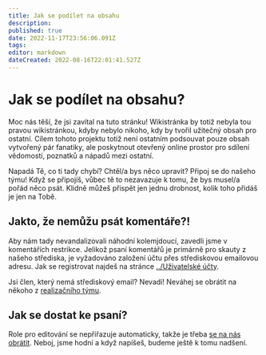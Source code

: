 ```yaml
---
title: Jak se podílet na obsahu
description: 
published: true
date: 2022-11-17T23:56:06.091Z
tags: 
editor: markdown
dateCreated: 2022-08-16T22:01:41.527Z
---
```


# Jak se podílet na obsahu?
Moc nás těší, že jsi zavítal na tuto stránku! Wikistránka by totiž nebyla tou pravou wikistránkou, kdyby nebylo nikoho, kdy by tvořil užitečný obsah pro ostatní. Cílem tohoto projektu totiž není ostatním podsouvat pouze obsah vytvořený pár fanatiky, ale poskytnout otevřený online prostor pro sdílení vědomostí, poznatků a nápadů mezi ostatní.

Napadá Tě, co ti tady chybí? Chtěl/a bys něco upravit? Připoj se do našeho týmu! Když se připojíš, vůbec tě to nezavazuje k tomu, že bys musel/a pořád něco psát. Klidně můžeš přispět jen jednu drobnost, kolik toho přidáš je jen na Tobě. 

## Jakto, že nemůžu psát komentáře?!
Aby nám tady nevandalizovali náhodní kolemjdoucí, zavedli jsme v komentářích restrikce. Jelikož psaní komentářů je primárně pro skauty z našeho střediska, je vyžadováno založení účtu přes střediskovou emailovou adresu. Jak se registrovat najdeš na stránce [../Uživatelské účty](uzivatelske_ucty).

Jsi člen, který nemá střediskový email? Nevadí! Neváhej se obrátit na někoho z [realizačního týmu](kontakt_spravce).

## Jak se dostat ke psaní?
Role pro editování se nepřiřazuje automaticky, takže je třeba [se na nás obrátit](kontakt_spravce). Neboj, jsme hodní a když napíšeš, budeme ještě k tomu nadšení. 